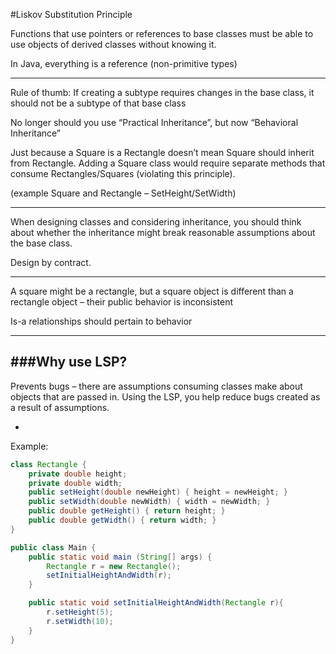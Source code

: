 #Liskov Substitution Principle

Functions that use pointers or references to base classes must be able to use objects of derived classes without knowing it.

In Java, everything is a reference (non-primitive types)

***

Rule of thumb: If creating a subtype requires changes in the base class, it should not be a subtype of that base class

No longer should you use “Practical Inheritance”, but now “Behavioral Inheritance”

Just because a Square is a Rectangle doesn’t mean Square should inherit from Rectangle. Adding a Square class would require separate methods that consume Rectangles/Squares (violating this principle).

(example Square and Rectangle – SetHeight/SetWidth)

***

When designing classes and considering inheritance, you should think about whether the inheritance might break reasonable assumptions about the base class.

Design by contract.

***

A square might be a rectangle, but a square object is different than a rectangle object – their public behavior is inconsistent

Is-a relationships should pertain to behavior

***

###Why use LSP?
-

Prevents bugs – there are assumptions consuming classes make about objects that are passed in. Using the LSP, you help reduce bugs created as a result of assumptions.

-

Example:

```java
class Rectangle {
    private double height;
    private double width;
    public setHeight(double newHeight) { height = newHeight; }
    public setWidth(double newWidth) { width = newWidth; }
    public double getHeight() { return height; }
    public double getWidth() { return width; }
}

public class Main {
    public static void main (String[] args) {
        Rectangle r = new Rectangle();
        setInitialHeightAndWidth(r);
    }

    public static void setInitialHeightAndWidth(Rectangle r){
        r.setHeight(5);
        r.setWidth(10);
    }
}
```